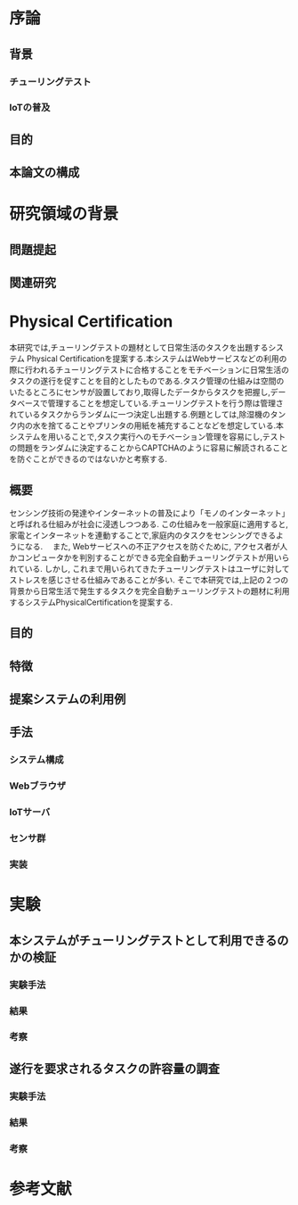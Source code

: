 # 序論
## 背景
### チューリングテスト
### IoTの普及
## 目的
## 本論文の構成
# 研究領域の背景
## 問題提起
## 関連研究
# Physical Certification
 本研究では,チューリングテストの題材として日常生活のタスクを出題するシステム Physical
Certificationを提案する.本システムはWebサービスなどの利用の際に行われるチューリングテストに合格することをモチベーションに日常生活のタスクの遂行を促すことを目的としたものである.タスク管理の仕組みは空間のいたるところにセンサが設置しており,取得したデータからタスクを把握し,データベースで管理することを想定している.チューリングテストを行う際は管理されているタスクからランダムに一つ決定し出題する.例題としては,除湿機のタンク内の水を捨てることやプリンタの用紙を補充することなどを想定している.本システムを用いることで,タスク実行へのモチベーション管理を容易にし,テストの問題をランダムに決定することからCAPTCHAのように容易に解読されることを防ぐことができるのではないかと考察する.
## 概要
 センシング技術の発達やインターネットの普及により「モノのインターネット」と呼ばれる仕組みが社会に浸透しつつある. この仕組みを一般家庭に適用すると, 家電とインターネットを連動することで,家庭内のタスクをセンシングできるようになる. 　また, Webサービスへの不正アクセスを防ぐために, アクセス者が人かコンピュータかを判別することができる完全自動チューリングテストが用いられている. しかし,
 これまで用いられてきたチューリングテストはユーザに対してストレスを感じさせる仕組みであることが多い. そこで本研究では,上記の２つの背景から日常生活で発生するタスクを完全自動チューリングテストの題材に利用するシステムPhysicalCertificationを提案する.

## 目的
## 特徴
## 提案システムの利用例
## 手法
### システム構成
### Webブラウザ
### IoTサーバ
### センサ群
### 実装
# 実験
## 本システムがチューリングテストとして利用できるのかの検証
### 実験手法
### 結果
### 考察
## 遂行を要求されるタスクの許容量の調査
### 実験手法
### 結果
### 考察
# 参考文献
